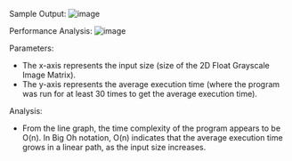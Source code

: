 Sample Output:
![image](https://github.com/user-attachments/assets/85f27460-aa9c-477d-9320-c8cb618b4f14)

Performance Analysis:
![image](https://github.com/user-attachments/assets/754de03b-fc07-4a52-b757-8f9402da9c51)


Parameters:
  - The x-axis represents the input size (size of the 2D Float Grayscale Image Matrix).
  - The y-axis represents the average execution time (where the program was run for at least 30 times to get the average execution time).

Analysis:
  - From the line graph, the time complexity of the program appears to be O(n). In Big Oh notation, O(n) indicates that the average execution time grows in a linear path, as the input size increases.
